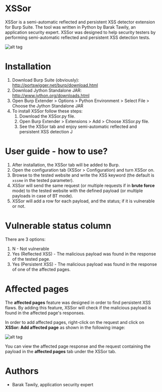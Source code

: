 # XSSor

XSSor is a semi-automatic reflected and persistent XSS detector extension for Burp Suite. The tool was written in Python by Barak Tawily, an application security expert. XSSor was designed to help security testers by performing semi-automatic reflected and persistent XSS detection tests.
 
![alt tag](https://raw.githubusercontent.com/Quitten/XSSor/master/xssor.jpg)
 
# Installation

1. Download Burp Suite (obviously): http://portswigger.net/burp/download.html
2. Download Jython Standalone JAR: http://www.jython.org/downloads.html
3. Open Burp Extender > Options > Python Environment > Select File > Choose the Jython Standalone JAR
4. To install XSSor follow these steps:
    1. Download the XSSor.py file.
    2. Open Burp Extender > Extensions > Add > Choose XSSor.py file.
    3. See the XSSor tab and enjoy semi-automatic reflected and persistent XSS detection J
 
# User guide - how to use?

1. After installation, the XSSor tab will be added to Burp.
2. Open the configuration tab (XSSor > Configuration) and turn XSSor on.
3. Browse to the tested website and write the XSS keyword (the default is `xssme` in the tested parameter).
4. XSSor will send the same request (or multiple requests if in **brute force** mode) to the tested website with the defined payload (or multiple payloads in case of BT mode).
5. XSSor will add a row for each payload, and the status; if it is vulnerable or not.
 
# Vulnerable status column

There are 3 options:

1. N - Not vulnerable
2. Yes (Reflected XSS) - The malicious payload was found in the response of the tested page.
3. Yes (Persistent XSS) - The malicious payload was found in the response of one of the affected pages.
 
# Affected pages

The **affected pages** feature was designed in order to find persistent XSS flaws. By adding this feature, XSSor will check if the malicious payload is found in the affected page's responses.
 
In order to add affected pages, right-click on the request and click on **XSSor: Add affected page** as shown in the following image:

![alt tag](https://raw.githubusercontent.com/Quitten/XSSor/master/add_affected_page.jpg)
 
You can view the affected page response and the request containing the payload in the **affected pages** tab under the XSSor tab.

# Authors

- Barak Tawily, application security expert
 
